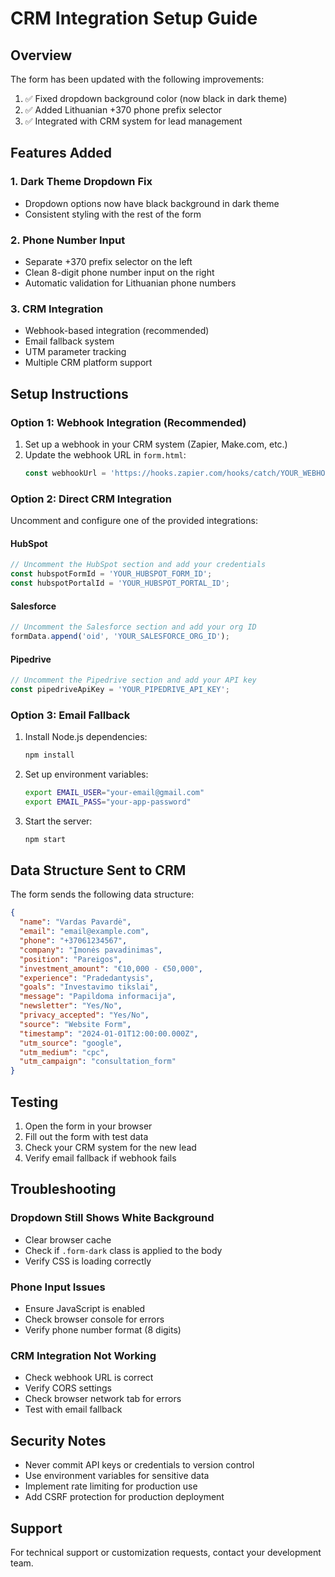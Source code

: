 # CRM Integration Setup Guide

## Overview
The form has been updated with the following improvements:
1. ✅ Fixed dropdown background color (now black in dark theme)
2. ✅ Added Lithuanian +370 phone prefix selector
3. ✅ Integrated with CRM system for lead management

## Features Added

### 1. Dark Theme Dropdown Fix
- Dropdown options now have black background in dark theme
- Consistent styling with the rest of the form

### 2. Phone Number Input
- Separate +370 prefix selector on the left
- Clean 8-digit phone number input on the right
- Automatic validation for Lithuanian phone numbers

### 3. CRM Integration
- Webhook-based integration (recommended)
- Email fallback system
- UTM parameter tracking
- Multiple CRM platform support

## Setup Instructions

### Option 1: Webhook Integration (Recommended)
1. Set up a webhook in your CRM system (Zapier, Make.com, etc.)
2. Update the webhook URL in `form.html`:
   ```javascript
   const webhookUrl = 'https://hooks.zapier.com/hooks/catch/YOUR_WEBHOOK_ID/';
   ```

### Option 2: Direct CRM Integration
Uncomment and configure one of the provided integrations:

#### HubSpot
```javascript
// Uncomment the HubSpot section and add your credentials
const hubspotFormId = 'YOUR_HUBSPOT_FORM_ID';
const hubspotPortalId = 'YOUR_HUBSPOT_PORTAL_ID';
```

#### Salesforce
```javascript
// Uncomment the Salesforce section and add your org ID
formData.append('oid', 'YOUR_SALESFORCE_ORG_ID');
```

#### Pipedrive
```javascript
// Uncomment the Pipedrive section and add your API key
const pipedriveApiKey = 'YOUR_PIPEDRIVE_API_KEY';
```

### Option 3: Email Fallback
1. Install Node.js dependencies:
   ```bash
   npm install
   ```

2. Set up environment variables:
   ```bash
   export EMAIL_USER="your-email@gmail.com"
   export EMAIL_PASS="your-app-password"
   ```

3. Start the server:
   ```bash
   npm start
   ```

## Data Structure Sent to CRM

The form sends the following data structure:
```json
{
  "name": "Vardas Pavardė",
  "email": "email@example.com",
  "phone": "+37061234567",
  "company": "Įmonės pavadinimas",
  "position": "Pareigos",
  "investment_amount": "€10,000 - €50,000",
  "experience": "Pradedantysis",
  "goals": "Investavimo tikslai",
  "message": "Papildoma informacija",
  "newsletter": "Yes/No",
  "privacy_accepted": "Yes/No",
  "source": "Website Form",
  "timestamp": "2024-01-01T12:00:00.000Z",
  "utm_source": "google",
  "utm_medium": "cpc",
  "utm_campaign": "consultation_form"
}
```

## Testing

1. Open the form in your browser
2. Fill out the form with test data
3. Check your CRM system for the new lead
4. Verify email fallback if webhook fails

## Troubleshooting

### Dropdown Still Shows White Background
- Clear browser cache
- Check if `.form-dark` class is applied to the body
- Verify CSS is loading correctly

### Phone Input Issues
- Ensure JavaScript is enabled
- Check browser console for errors
- Verify phone number format (8 digits)

### CRM Integration Not Working
- Check webhook URL is correct
- Verify CORS settings
- Check browser network tab for errors
- Test with email fallback

## Security Notes

- Never commit API keys or credentials to version control
- Use environment variables for sensitive data
- Implement rate limiting for production use
- Add CSRF protection for production deployment

## Support

For technical support or customization requests, contact your development team.
